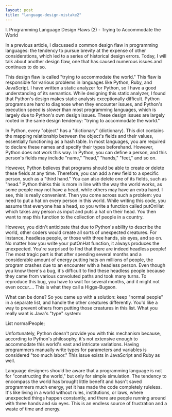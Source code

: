 ```yaml
---
layout: post
title: "language-design-mistake2"
---
```


 I. Programming Language Design Flaws (2) - Trying to Accommodate the World

In a previous article, I discussed a common design flaw in programming languages: the tendency to pursue brevity at the expense of other considerations, which led to a series of historical design errors. Today, I will talk about another design flaw, one that has caused numerous issues and continues to do so.

This design flaw is called "trying to accommodate the world." This flaw is responsible for various problems in languages like Python, Ruby, and JavaScript. I have written a static analyzer for Python, so I have a good understanding of its semantics. While designing this static analyzer, I found that Python's design makes static analysis exceptionally difficult. Python programs are hard to diagnose when they encounter issues, and Python's execution speed is slower than most programming languages, which is largely due to Python's own design issues. These design issues are largely rooted in the same design tendency: "trying to accommodate the world."

In Python, every "object" has a "dictionary" (dictionary). This dict contains the mapping relationship between the object's fields and their values, essentially functioning as a hash table. In most languages, you are required to declare these names and specify their types beforehand. However, Python does not work this way. In Python, you can define a person, and this person's fields may include "name," "head," "hands," "feet," and so on.

However, Python believes that programs should be able to create or delete these fields at any time. Therefore, you can add a new field to a specific person, such as a "third hand." You can also delete one of its fields, such as "head." Python thinks this is more in line with the way the world works, as some people may not have a head, while others may have an extra hand. I see, this is really convenient. Then you come across such a problem: you need to put a hat on every person in this world. While writing this code, you assume that everyone has a head, so you write a function called putOnHat which takes any person as input and puts a hat on their head. You then want to map this function to the collection of people in a country.

However, you didn't anticipate that due to Python's ability to describe the world, other coders would create all sorts of unexpected creatures. For instance, headless people, or those with three hands, six eyes, and so on. No matter how you write your putOnHat function, it always produces the unexpected. You're surprised to find that there are indeed headless people! The most tragic part is that after spending several months and a considerable amount of energy putting hats on millions of people, the program crashes due to an encounter with a headless person. Even though you know there's a bug, it's difficult to find these headless people because they came from various convoluted paths and took many turns. To reproduce this bug, you have to wait for several months, and it might not even occur.... This is what they call a Higgs-Bugson.

What can be done? So you came up with a solution: keep "normal people" in a separate list, and handle the other creatures differently. You'd like a way to prevent others from putting those creatures in this list. What you really want is Java's "type" system:

List<PersonWithOneHeadAndTwoHands> normalPeople;

Unfortunately, Python doesn't provide you with this mechanism because, according to Python's philosophy, it's not extensive enough to accommodate this world's vast and intricate variations. Having programmers manually write types for parameters and variables is considered "too much labor." This issue exists in JavaScript and Ruby as well.

Language designers should be aware that a programming language is not for "constructing the world," but only for simple simulation. The tendency to encompass the world has brought little benefit and hasn't saved programmers much energy, yet it has made the code completely ruleless. It's like living in a world without rules, institutions, or laws, where unexpected things happen constantly, and there are people running around with three hands and six eyes. This is an endless source of frustration and a waste of time and energy.